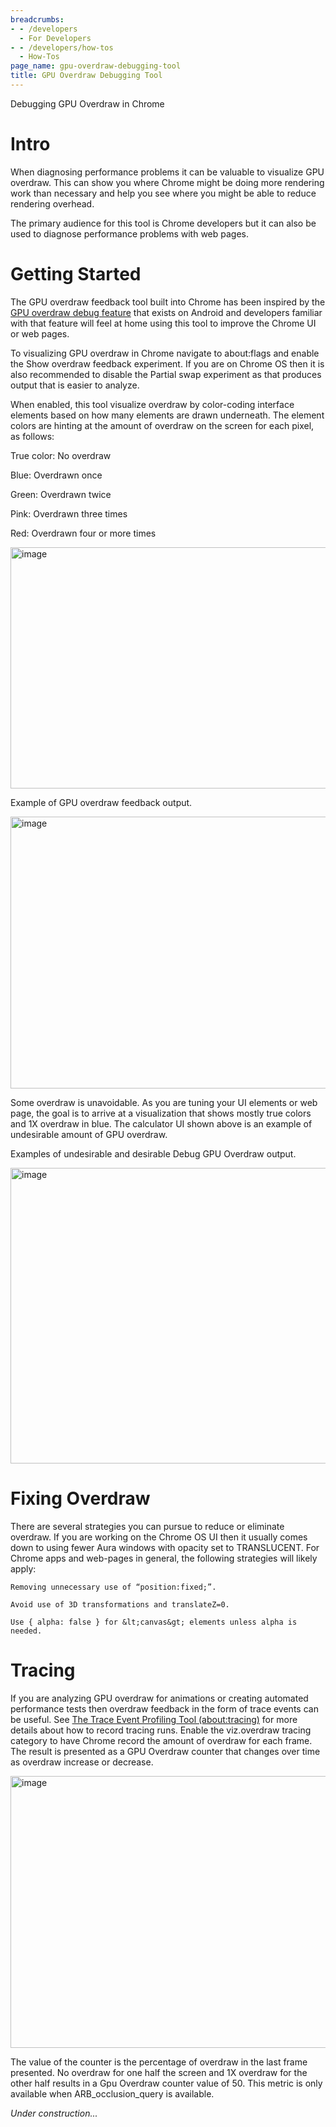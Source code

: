 ```yaml
---
breadcrumbs:
- - /developers
  - For Developers
- - /developers/how-tos
  - How-Tos
page_name: gpu-overdraw-debugging-tool
title: GPU Overdraw Debugging Tool
---
```


Debugging GPU Overdraw in Chrome

# Intro

When diagnosing performance problems it can be valuable to visualize GPU
overdraw. This can show you where Chrome might be doing more rendering work than
necessary and help you see where you might be able to reduce rendering overhead.

The primary audience for this tool is Chrome developers but it can also be used
to diagnose performance problems with web pages.

# Getting Started

The GPU overdraw feedback tool built into Chrome has been inspired by the [GPU
overdraw debug
feature](https://developer.android.com/studio/profile/dev-options-overdraw.html)
that exists on Android and developers familiar with that feature will feel at
home using this tool to improve the Chrome UI or web pages.

To visualizing GPU overdraw in Chrome navigate to about:flags and enable the
Show overdraw feedback experiment. If you are on Chrome OS then it is also
recommended to disable the Partial swap experiment as that produces output that
is easier to analyze.

When enabled, this tool visualize overdraw by color-coding interface elements
based on how many elements are drawn underneath. The element colors are hinting
at the amount of overdraw on the screen for each pixel, as follows:

True color: No overdraw

Blue: Overdrawn once

Green: Overdrawn twice

Pink: Overdrawn three times

Red: Overdrawn four or more times

<img alt="image"
src="https://docs.google.com/a/google.com/drawings/d/sKYz4g05kUmYRmx8p5qR50w/image?w=599&h=386&rev=1&ac=1"
height=386 width=599>

Example of GPU overdraw feedback output.

<img alt="image"
src="https://docs.google.com/a/google.com/drawings/d/s0J4KvzwLwH8-dNJuiC8UOQ/image?w=599&h=435&rev=22&ac=1"
height=435 width=599>

Some overdraw is unavoidable. As you are tuning your UI elements or web page,
the goal is to arrive at a visualization that shows mostly true colors and 1X
overdraw in blue. The calculator UI shown above is an example of undesirable
amount of GPU overdraw.

Examples of undesirable and desirable Debug GPU Overdraw output.

<img alt="image"
src="https://docs.google.com/a/google.com/drawings/d/shfmR54KvCMtndr2_oPSxDg/image?w=624&h=473&rev=102&ac=1"
height=473 width=624>

# Fixing Overdraw

There are several strategies you can pursue to reduce or eliminate overdraw. If
you are working on the Chrome OS UI then it usually comes down to using fewer
Aura windows with opacity set to TRANSLUCENT. For Chrome apps and web-pages in
general, the following strategies will likely apply:

    Removing unnecessary use of “position:fixed;”.

    Avoid use of 3D transformations and translateZ=0.

    Use { alpha: false } for &lt;canvas&gt; elements unless alpha is needed.

# Tracing

If you are analyzing GPU overdraw for animations or creating automated
performance tests then overdraw feedback in the form of trace events can be
useful. See [The Trace Event Profiling Tool
(about:tracing)](http://www.chromium.org/developers/how-tos/trace-event-profiling-tool)
for more details about how to record tracing runs. Enable the viz.overdraw
tracing category to have Chrome record the amount of overdraw for each frame.
The result is presented as a GPU Overdraw counter that changes over time as
overdraw increase or decrease.

<img alt="image"
src="https://docs.google.com/a/google.com/drawings/d/sLB42g9KPAjoPQGg8bqA4Sg/image?w=599&h=435&rev=21&ac=1"
height=435 width=599>

The value of the counter is the percentage of overdraw in the last frame
presented. No overdraw for one half the screen and 1X overdraw for the other
half results in a Gpu Overdraw counter value of 50. This metric is only
available when ARB_occlusion_query is available.

*Under construction...*
